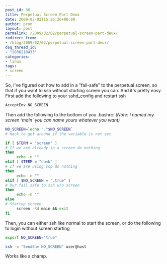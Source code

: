 ```yaml
---
post_id: 36
title: Perpetual Screen Part Deux
date: 2009-02-02T15:26:26+00:00
author: pcon
layout: post
permalink: /2009/02/02/perpetual-screen-part-deux/
redirect_from:
- /blog/2009/02/02/perpetual-screen-part-deux/
dsq_thread_id:
- "2036218433"
categories:
- linux
tags:
- screen
---
```

So, I've figured out how to add in a "fail-safe" to the perpetual screen, so that if you want to ssh without starting screen you can.  And it's pretty easy.  First add the following to your sshd_config and restart ssh

```bash
AcceptEnv NO_SCREEN
```

Then add the following to the bottom of you .bashrc:   _(Note: I named my screen &#8216;main' you can name yours whatever you want)_

```bash
NO_SCREEN=`echo "."$NO_SCREEN`
# Hack to get around if the variable is not set

if [ $TERM = "screen" ]
# If we are already in a screen do nothing
then
     echo -n ""
elif [ $TERM = "dumb" ]
# If we are using scp do nothing
then
     echo -n ""
elif [ $NO_SCREEN = ".true" ]
# Our fail safe to ssh w/o screen
then
     echo -n ""
else
# Startup screen
     screen -Rd main && exit
fi
```

Then, you can either ssh like normal to start the screen, or do the following to login without screen starting

```bash
export NO_SCREEN="true"

ssh -o "SendEnv NO_SCREEN" user@host
```

Works like a champ.
<!--more-->